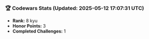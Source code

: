 ### 🏆 Codewars Stats (Updated: 2025-05-12 17:07:31 UTC)

- **Rank:** 8 kyu
- **Honor Points:** 3
- **Completed Challenges:** 1
